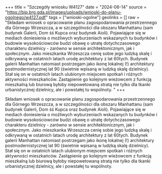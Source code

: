 +++
title = "Szczegóły wniosku W4127"
date = "2024-06-14"
source = "https://bip.brg.gda.pl/images/uploads/wnioski-do-planu-ogolnego/w4127.pdf"
tags = ["wnioski-ogolne"]
geolinks = []
raw = "Składam wniosek o opracowanie planu zagospodarowania przestrzennego dla Górnego Wrzeszcza, a w szczególności dla obszaru Manhattanu (sam budynek Galerii, Dom śś Kupca oraz budynek Aioli). Pojawiające się w mediach doniesienia o możliwych wyburzeniach wskazanych tu budynków i budowie wysokościowców budzi obawę o utratę dotychczasowego charakteru dzielnicy - zarówno w sensie architektonicznym, jak i społecznym. Jako mieszkanka Wrzeszcza cenię sobie jego ludzką skalę i odkrywaną w ostatnich latach urodę architektury z lat 60tych. Budynek galerii Manhattan natomiast postrzegam jako ikonę lokalnej (!) architektury postmodernistycznej lat 90 (świetnie wpisaną w ludzką skalę dzielnicy). Stał się on w ostatnich latach ulubionym miejscem spotkań i różnych aktywności mieszkańców. Zastąpienie go kolejnym wieżowcem z funkcją mieszkalną lub biurową byłoby niepowetowaną stratą nie tylko dla tkanki urbanistycznej dzielnicy, ale i powstałej tu wspólnoty.  "
+++

Składam wniosek o opracowanie planu zagospodarowania przestrzennego dla
Górnego Wrzeszcza, a w szczególności dla obszaru Manhattanu (sam budynek Galerii, Dom
śś
Kupca oraz budynek Aioli). Pojawiające się w mediach doniesienia o możliwych wyburzeniach
wskazanych tu budynków i budowie wysokościowców budzi obawę o utratę dotychczasowego
charakteru dzielnicy - zarówno w sensie architektonicznym, jak i społecznym. Jako mieszkanka
Wrzeszcza cenię sobie jego ludzką skalę i odkrywaną w ostatnich latach urodę architektury z lat
60tych. Budynek galerii Manhattan natomiast postrzegam jako ikonę lokalnej (!) architektury
postmodernistycznej lat 90 (świetnie wpisaną w ludzką skalę dzielnicy). Stał się on w ostatnich
latach ulubionym miejscem spotkań i różnych aktywności mieszkańców. Zastąpienie go
kolejnym wieżowcem z funkcją mieszkalną lub biurową byłoby niepowetowaną stratą nie tylko
dla tkanki urbanistycznej dzielnicy, ale i powstałej tu wspólnoty. 



